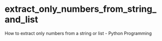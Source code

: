 # extract_only_numbers_from_string_and_list
How to extract only numbers from a string or list - Python Programming
